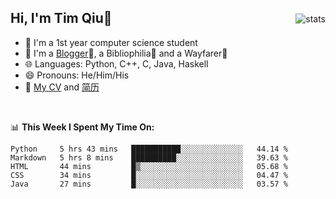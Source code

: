 <p>
<img src="https://github-readme-stats.vercel.app/api?username=qyxtim&show_icons=true" alt="stats" align="right" style="padding-top:20px"/>
</p>

## Hi, I'm Tim Qiu👋

- 🔭 I'm a 1st year computer science student
- 🌱 I'm a [Blogger](https://blog.blinkstar.cn)📝, a Bibliophilia📕 and a Wayfarer🚶
- 🌐 Languages: Python, C++, C, Java, Haskell
- 😄 Pronouns: He/Him/His
- 📄 [My CV](./cv.pdf) and [简历](./cv-ch.pdf)

<br>

📊 **This Week I Spent My Time On:**
<!--START_SECTION:waka-->
```text
Python     5 hrs 43 mins   ███████████░░░░░░░░░░░░░░   44.14 % 
Markdown   5 hrs 8 mins    ██████████░░░░░░░░░░░░░░░   39.63 % 
HTML       44 mins         █▒░░░░░░░░░░░░░░░░░░░░░░░   05.68 % 
CSS        34 mins         █░░░░░░░░░░░░░░░░░░░░░░░░   04.47 % 
Java       27 mins         █░░░░░░░░░░░░░░░░░░░░░░░░   03.57 % 
```
<!--END_SECTION:waka-->
